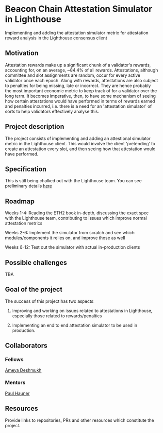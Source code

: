 # Beacon Chain Attestation Simulator in Lighthouse

Implementing and adding the attestation simulator metric for attestation reward analysis in the Lighthouse consensus client 

## Motivation

Attestation rewards make up a significant chunk of a validator's rewards, accounting for, on an average, ~84.4% of all rewards. Attestations, although committee and slot assignments are random, occur for every active validator once each epoch. Along with rewards, attestations are also subject to penalties for being missing, late or incorrect. They are hence probably the most important economic metric to keep track of for a validator over the long term. It becomes imperative, then, to have some mechanism of seeing how certain attestations would have performed in terms of rewards earned and penalties incurred, i.e. there is a need for an 'attestation simulator' of sorts to help validators effectively analyse this.

## Project description

The project consists of implementing and adding an attestional simulator metric in the Lighthouse client. This would involve the client 'pretending' to create an attestation every slot, and then seeing how that attestation would have performed.

## Specification

This is still being chalked out with the Lighthouse team. You can see preliminary details [here](https://github.com/sigp/lighthouse/issues/4526)

## Roadmap

Weeks 1-4: Reading the ETH2 book in-depth, discussing the exact spec with the Lighthouse team, contributing to issues which improve normal attestation metrics

Weeks 2-6: Implement the simulator from scratch and see which modules/components it relies on, and improve those as well

Weeks 6-12: Test out the simulator with actual in-production clients

## Possible challenges

TBA

## Goal of the project

The success of this project has two aspects:

1. Improving and working on issues related to attestations in Lighthouse, especially those related to rewards/penalties

2. Implementing an end to end attestation simulator to be used in production. 

## Collaborators

### Fellows 

[Ameya Deshmukh](https://github.com/ameya-deshmukh)


### Mentors

[Paul Hauner](https://github.com/paulhauner)

## Resources

Provide links to repositories, PRs and other resources which constitute the project.
